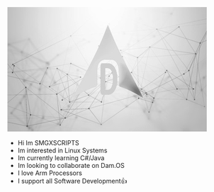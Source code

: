 ![IMG_BANNER](https://github.com/SMGXSCRIPTS/SMGXSCRIPTS/raw/main/DAM.OS_GIT_WALLPAPER.jpg)
- Hi Im SMGXSCRIPTS
- Im interested in Linux Systems
- Im currently learning C#/Java
- Im looking to collaborate on Dam.OS
- I love Arm Processors
- I support all Software Development👍
